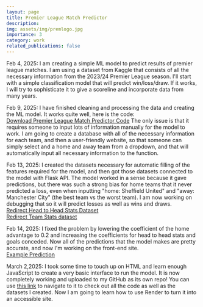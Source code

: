 ```yaml
---
layout: page
title: Premier League Match Predictor
description: 
img: assets/img/premlogo.jpg
importance: 3
category: work
related_publications: false
---
```


Feb 4, 2025: I am creating a simple ML model to predict results of premier league matches. I am using a dataset from Kaggle that consists of all the necessary information from the 2023/24 Premier League season. I'll start with a simple classification model that will predict win/loss/draw. If it works, I will try to sophisticate it to give a scoreline and incorporate data from many years.

Feb 9, 2025: I have finished cleaning and processing the data and creating the ML model. It works quite well, here is the code:  
[Download Premier League Match Predictor Code](https://raw.githubusercontent.com/benlebdaoui/benlebdaoui.github.io/main/assets/pdf/premier_league_classification_predictor.pdf) 
The only issue is that it requires someone to input lots of information manually for the model to work. I am going to create a database with all of the necessary information for each team, and then a user-friendly website, so that someone can simply select and a home and away team from a dropdown, and that will automatically input all necessary information to the function.

Feb 13, 2025: I created the datasets necessary for automatic filling of the features required for the model, and then got those datasets connected to the model with Flask API. The model worked in a sense because it gave predictions, but there was such a strong bias for home teams that it never predicted a loss, even when inputting "home: Sheffield United" and "away: Manchester City" (the best team vs the worst team). I am now working on debugging that so it will predict losses as well as wins and draws.  
[Redirect Head to Head Stats Dataset](https://raw.githubusercontent.com/benlebdaoui/benlebdaoui.github.io/main/assets/jupyter/head_to_head_stats.xls)  
[Redirect Team Stats dataset](https://raw.githubusercontent.com/benlebdaoui/benlebdaoui.github.io/main/assets/jupyter/premier_league_2023_24.xls)  

Feb 14, 2025: I fixed the problem by lowering the coefficient of the home advantage to 0.2 and increasing the coefficients for head to head stats and goals conceded. Now all of the predictions that the model makes are pretty accurate, and now I'm working on the front-end site.  
[Example Prediction](https://raw.githubusercontent.com/benlebdaoui/benlebdaoui.github.io/main/assets/jupyter/test_model.ipynb) 

March 2,2025: I took some time to touch up on HTML and learn enough JavaScript to create a very basic interface to run the model. It is now completely working and uploaded to my GitHub as its own repo! You can use [this link](https://github.com/benlebdaoui/prem_predictor) to navigate to it to check out all the code as well as the datasets I created. Now I am going to learn how to use Render to turn it into an accessible site.

